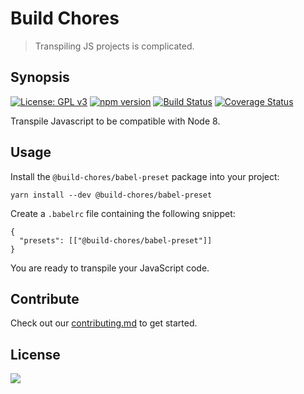 # Build Chores

> Transpiling JS projects is complicated.

## Synopsis

[![License: GPL v3](https://img.shields.io/badge/License-GPL%20v3-blue.svg)](https://www.gnu.org/licenses/gpl-3.0) [![npm version](https://img.shields.io/npm/v/@build-chores/babel-preset.svg?style=flat)](https://www.npmjs.com/package/@build-chores/babel-preset) [![Build Status](https://travis-ci.org/critocrito/build-chores.svg?branch=master)](https://travis-ci.org/critocrito/build-chores) [![Coverage Status](https://coveralls.io/repos/github/critocrito/build-chores/badge.svg)](https://coveralls.io/github/critocrito/build-chores)

Transpile Javascript to be compatible with Node 8.

## Usage

Install the `@build-chores/babel-preset` package into your project:

```
yarn install --dev @build-chores/babel-preset
```

Create a `.babelrc` file containing the following snippet:

```
{
  "presets": [["@build-chores/babel-preset"]]
}
```

You are ready to transpile your JavaScript code.

## Contribute

Check out our [contributing.md](../../CONTRIBUTING.md) to get started.

## License

[<img src="https://www.gnu.org/graphics/gplv3-88x31.png" align="left" />](license)
